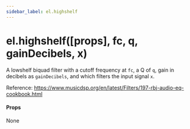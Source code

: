 ```yaml
---
sidebar_label: el.highshelf
---
```


# el.highshelf([props], fc, q, gainDecibels, x)

A lowshelf biquad filter with a cutoff frequency at `fc`, a Q of `q`, gain in decibels as `gainDecibels`, and which
filters the input signal `x`.

Reference: https://www.musicdsp.org/en/latest/Filters/197-rbj-audio-eq-cookbook.html

#### Props

None

